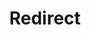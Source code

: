﻿---
layout: src/layouts/Redirect.astro
title: Redirect
redirect: https://octopus.com/docs/runbooks/runbooks-vs-deployments
pubDate:  2023-01-01
navSearch: false
navSitemap: false
navMenu: false
---

